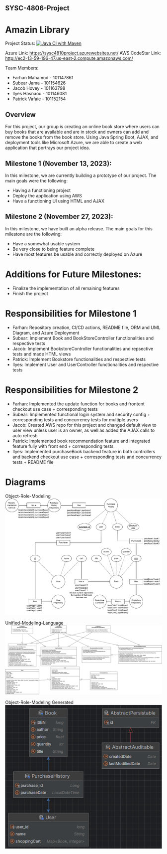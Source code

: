 ## SYSC-4806-Project
# Amazin Library

Project Status: [![Java CI with Maven](https://github.com/FARHAN-MAHAMUD/SYSC-4806-Project/actions/workflows/maven.yml/badge.svg)](https://github.com/FARHAN-MAHAMUD/SYSC-4806-Project/actions/workflows/maven.yml)

Azure Link: https://sysc4810project.azurewebsites.net/
AWS CodeStar Link: http://ec2-13-59-196-47.us-east-2.compute.amazonaws.com/

Team Members:
* Farhan Mahamud - 101147861
* Subear Jama - 101154626
* Jacob Hovey - 101163798
* Ilyes Hasnaou - 101146081
* Patrick Vafaie - 101152154

## Overview
For this project, our group is creating an online book store where users can buy books that are available and are in stock 
and owners can add and remove the books from the book store. Using Java Spring Boot, AJAX, and deployment tools like
Microsoft Azure, we are able to create a web application that portrays our project idea.

## Milestone 1 (November 13, 2023):
In this milestone, we are currently building a prototype of our project. The main goals were the following:
  - Having a functioning project
  - Deploy the application using AWS
  - Have a functioning UI using HTML and AJAX

## Milestone 2 (November 27, 2023):
In this milestone, we have built an alpha release. The main goals for this milestone are the following:
  - Have a somewhat usable system
  - Be very close to being feature complete
  - Have most features be usable and correctly deployed on Azure

# Additions for Future Milestones:
  - Finalize the implementation of all remaining features
  - Finish the project

# Responsibilities for Milestone 1
  - Farhan: Repository creation, CI/CD actions, README file, ORM and UML Diagram, and Azure Deployment
  - Subear: Implement Book and BookStoreController functionalities and respective tests
  - Jacob: Implement BookstoreController functionalities and repsective tests and made HTML views
  - Patrick: Implement Bookstore functionalities and respective tests
  - Ilyes: Implement User and UserController functionalities and respective tests

# Responsibilities for Milestone 2
  - Farhan: Implemented the update function for books and frontent checkout use case + corresponding tests
  - Subear: Implemented functional login system and security config + corresponding tests and concurrency tests for multiple users
  - Jacob: Created AWS repo for this project and changed default view to user view unless user is an owner, as well as added the AJAX calls to auto refresh
  - Patrick: Implemented book recommendation feature and integrated feature fully with front end + corresponding tests
  - Ilyes: Implemented purchaseBook backend feature in both controllers and backend checkout use case + corresponding tests and concurrency tests + README file
   
# Diagrams
Object-Role-Modeling
![ORM Diagram](diagrams/ORM_M3.png)

Unified-Modeling-Language
![UML Diagram](diagrams/UML_M3.png)

Object-Role-Modeling Generated
![ORM Diagram](diagrams/ORM_M3_Generated.png)
